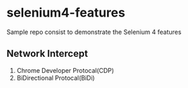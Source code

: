 # selenium4-features
Sample repo consist to demonstrate the Selenium 4 features

## Network Intercept
1. Chrome Developer Protocal(CDP)
2. BiDirectional Protocal(BiDi)